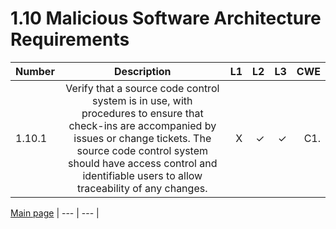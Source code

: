 # 1.10 Malicious Software Architecture Requirements

| Number       | Description     | L1    		| L2         | L3 		   | CWE		|
| :------------- | :----------: | -----------: | -----------:|-----------:| -----------:|
|  1.10.1 | Verify that a source code control system is in use, with procedures to ensure that check-ins are accompanied by issues or change tickets. The source code control system should have access control and identifiable users to allow traceability of any changes. | X	 | ✓   | ✓   | C1. |


[Main page](../README.md) 
| --- | --- |

